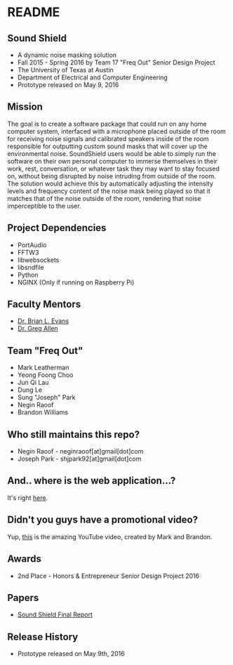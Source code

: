 # README

## Sound Shield
* A dynamic noise masking solution
* Fall 2015 - Spring 2016 by Team 17 "Freq Out" Senior Design Project
* The University of Texas at Austin
* Department of Electrical and Computer Engineering
* Prototype released on May 9, 2016

## Mission
The goal is to create a software package that could 
run on any home computer system, interfaced with a 
microphone placed outside of the room for receiving 
noise signals and calibrated speakers inside of the 
room responsible for outputting custom sound masks 
that will cover up the environmental noise. 
SoundShield users would be able to simply run the 
software on their own personal computer to immerse 
themselves in their work, rest, conversation, or 
whatever task they may want to stay focused on, 
without being disrupted by noise intruding from 
outside of the room. The solution would achieve 
this by automatically adjusting the intensity levels 
and frequency content of the noise mask being played 
so that it matches that of the noise outside of the 
room, rendering that noise imperceptible to the user.

## Project Dependencies
* PortAudio
* FFTW3
* libwebsockets
* libsndfile
* Python
* NGINX (Only if running on Raspberry Pi)

## Faculty Mentors
* [Dr. Brian L. Evans](http://users.ece.utexas.edu/~bevans/)
* [Dr. Greg Allen](http://gallen.bitbucket.org/)

## Team "Freq Out"
* Mark Leatherman 
* Yeong Foong Choo 
* Jun Qi Lau 
* Dung Le 
* Sung "Joseph" Park 
* Negin Raoof 
* Brandon Williams 

## Who still maintains this repo?
* Negin Raoof - neginraoof[at]gmail[dot]com
* Joseph Park - shjpark92[at]gmail[dot]com

## And.. where is the web application...?
It's right [here](https://github.com/shjpark92/SoundShield_Application).

## Didn't you guys have a promotional video?
Yup, [this](https://www.youtube.com/watch?v=Lkl4F5QG1MU) is the amazing YouTube video, created by Mark and Brandon.

## Awards
* 2nd Place - Honors & Entrepreneur Senior Design Project 2016

## Papers
* [Sound Shield Final Report](http://users.ece.utexas.edu/~bevans/courses/ee464/SoundShieldFinalReport.pdf)

## Release History
* Prototype released on May 9th, 2016
